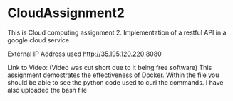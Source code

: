 # CloudAssignment2
This is Cloud computing assignment 2. Implementation of a restful API in a google cloud service

External IP Address used http://35.195.120.220:8080

Link to Video:
(Video was cut short due to it being free software)
This assignment demostrates the effectiveness of Docker.
Within the file you should be able to see the python code used to curl the commands.
I have also uploaded the bash file
